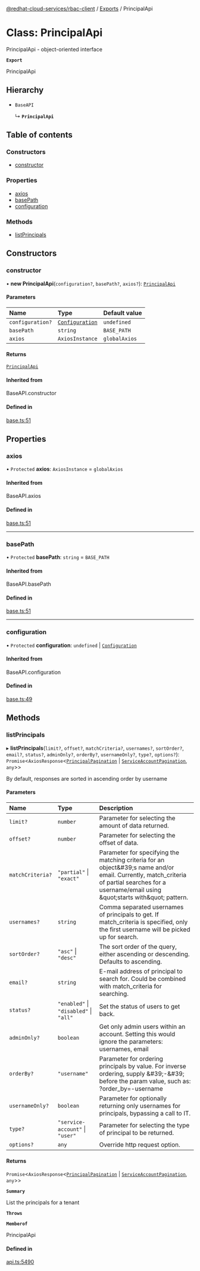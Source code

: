 [@redhat-cloud-services/rbac-client](../README.md) / [Exports](../modules.md) / PrincipalApi

# Class: PrincipalApi

PrincipalApi - object-oriented interface

**`Export`**

PrincipalApi

## Hierarchy

- `BaseAPI`

  ↳ **`PrincipalApi`**

## Table of contents

### Constructors

- [constructor](PrincipalApi.md#constructor)

### Properties

- [axios](PrincipalApi.md#axios)
- [basePath](PrincipalApi.md#basepath)
- [configuration](PrincipalApi.md#configuration)

### Methods

- [listPrincipals](PrincipalApi.md#listprincipals)

## Constructors

### constructor

• **new PrincipalApi**(`configuration?`, `basePath?`, `axios?`): [`PrincipalApi`](PrincipalApi.md)

#### Parameters

| Name | Type | Default value |
| :------ | :------ | :------ |
| `configuration?` | [`Configuration`](Configuration.md) | `undefined` |
| `basePath` | `string` | `BASE_PATH` |
| `axios` | `AxiosInstance` | `globalAxios` |

#### Returns

[`PrincipalApi`](PrincipalApi.md)

#### Inherited from

BaseAPI.constructor

#### Defined in

[base.ts:51](https://github.com/RedHatInsights/javascript-clients/blob/main/packages/rbac/base.ts#L51)

## Properties

### axios

• `Protected` **axios**: `AxiosInstance` = `globalAxios`

#### Inherited from

BaseAPI.axios

#### Defined in

[base.ts:51](https://github.com/RedHatInsights/javascript-clients/blob/main/packages/rbac/base.ts#L51)

___

### basePath

• `Protected` **basePath**: `string` = `BASE_PATH`

#### Inherited from

BaseAPI.basePath

#### Defined in

[base.ts:51](https://github.com/RedHatInsights/javascript-clients/blob/main/packages/rbac/base.ts#L51)

___

### configuration

• `Protected` **configuration**: `undefined` \| [`Configuration`](Configuration.md)

#### Inherited from

BaseAPI.configuration

#### Defined in

[base.ts:49](https://github.com/RedHatInsights/javascript-clients/blob/main/packages/rbac/base.ts#L49)

## Methods

### listPrincipals

▸ **listPrincipals**(`limit?`, `offset?`, `matchCriteria?`, `usernames?`, `sortOrder?`, `email?`, `status?`, `adminOnly?`, `orderBy?`, `usernameOnly?`, `type?`, `options?`): `Promise`\<`AxiosResponse`\<[`PrincipalPagination`](../interfaces/PrincipalPagination.md) \| [`ServiceAccountPagination`](../interfaces/ServiceAccountPagination.md), `any`\>\>

By default, responses are sorted in ascending order by username

#### Parameters

| Name | Type | Description |
| :------ | :------ | :------ |
| `limit?` | `number` | Parameter for selecting the amount of data returned. |
| `offset?` | `number` | Parameter for selecting the offset of data. |
| `matchCriteria?` | ``"partial"`` \| ``"exact"`` | Parameter for specifying the matching criteria for an object\&#39;s name and/or email. Currently, match_criteria of partial searches for a username/email using \&quot;starts with\&quot; pattern. |
| `usernames?` | `string` | Comma separated usernames of principals to get. If match_criteria is specified, only the first username will be picked up for search. |
| `sortOrder?` | ``"asc"`` \| ``"desc"`` | The sort order of the query, either ascending or descending. Defaults to ascending. |
| `email?` | `string` | E-mail address of principal to search for. Could be combined with match_criteria for searching. |
| `status?` | ``"enabled"`` \| ``"disabled"`` \| ``"all"`` | Set the status of users to get back. |
| `adminOnly?` | `boolean` | Get only admin users within an account. Setting this would ignore the parameters: usernames, email |
| `orderBy?` | ``"username"`` | Parameter for ordering principals by value. For inverse ordering, supply \&#39;-\&#39; before the param value, such as: ?order_by&#x3D;-username |
| `usernameOnly?` | `boolean` | Parameter for optionally returning only usernames for principals, bypassing a call to IT. |
| `type?` | ``"service-account"`` \| ``"user"`` | Parameter for selecting the type of principal to be returned. |
| `options?` | `any` | Override http request option. |

#### Returns

`Promise`\<`AxiosResponse`\<[`PrincipalPagination`](../interfaces/PrincipalPagination.md) \| [`ServiceAccountPagination`](../interfaces/ServiceAccountPagination.md), `any`\>\>

**`Summary`**

List the principals for a tenant

**`Throws`**

**`Memberof`**

PrincipalApi

#### Defined in

[api.ts:5490](https://github.com/RedHatInsights/javascript-clients/blob/main/packages/rbac/api.ts#L5490)

